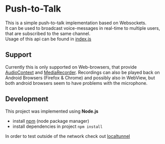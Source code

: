 # Push-to-Talk 

This is a simple push-to-talk implementation based on Websockets.     
It can be used to broadcast voice-messages in real-time to multiple users, that are subscribed to the same channel.      
Usage of this api can be found in <a href="public/index.js">index.js</a>

## Support
Currently this is only supported on Web-browsers, that provide [AudioContext](https://developer.mozilla.org/en-US/docs/Web/API/AudioContext#Browser_compatibility) 
and [MediaRecorder](https://developer.mozilla.org/en-US/docs/Web/API/MediaRecorder#Browser_compatibility).
Recordings can also be played back on Android Browsers (Firefox & Chrome) and possibly also in WebView, but both android browsers seem to have problems with the microphone.

## Development

This project was implemented using **Node.js**    
* install [npm](https://nodejs.org/en/download) (node package manager) 
* install dependencies in project `npm install`      



In order to test outside of the network check out [localtunnel](https://localtunnel.github.io/www/)
